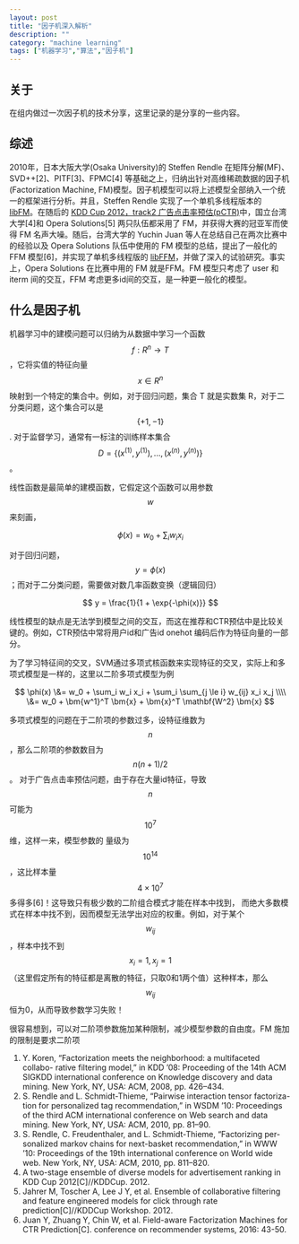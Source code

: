 ```yaml
---
layout: post
title: "因子机深入解析"
description: ""
category: "machine learning"
tags: ["机器学习","算法","因子机"]
---
```


## 关于
在组内做过一次因子机的技术分享，这里记录的是分享的一些内容。

## 综述
2010年，日本大阪大学(Osaka University)的 Steffen Rendle 在矩阵分解(MF)、SVD++[2]、PITF[3]、FPMC[4]
等基础之上，归纳出针对高维稀疏数据的因子机(Factorization Machine, FM)模型。因子机模型可以将上述模型全部纳入一个统一的框架进行分析。并且，Steffen Rendle 实现了一个单机多线程版本的 [libFM](http://www.libfm.org/)。在随后的 [KDD Cup 2012，track2 广告点击率预估(pCTR)](https://www.kaggle.com/c/kddcup2012-track2)中，国立台湾大学[4]和 Opera Solutions[5] 两只队伍都采用了 FM，并获得大赛的冠亚军而使得 FM 名声大噪。随后，台湾大学的 Yuchin Juan 等人在总结自己在两次比赛中的经验以及 Opera Solutions 队伍中使用的 FM 模型的总结，提出了一般化的 FFM 模型[6]，并实现了单机多线程版的 [libFFM](https://www.csie.ntu.edu.tw/~cjlin/libffm/)，并做了深入的试验研究。事实上，Opera Solutions 在比赛中用的 FM 就是FFM。FM 模型只考虑了 user 和 iterm 间的交互，FFM 考虑更多id间的交互，是一种更一般化的模型。

## 什么是因子机
机器学习中的建模问题可以归纳为从数据中学习一个函数 $$f: R^n \rightarrow T$$，它将实值的特征向量 $$x \in R^n$$
映射到一个特定的集合中。例如，对于回归问题，集合 T 就是实数集 R，对于二分类问题，这个集合可以是 $$\{+1, -1\}$$.
对于监督学习，通常有一标注的训练样本集合 $$D = \{(x^{(1)},y^{(1)}),..., (x^{(n)},y^{(n)})\}$$。

线性函数是最简单的建模函数，它假定这个函数可以用参数 $$w$$ 来刻画，

$$
\phi(x) = w_0 + \sum_i w_i x_i
$$

对于回归问题，$$y = \phi(x) $$；而对于二分类问题，需要做对数几率函数变换（逻辑回归）

$$
y = \frac{1}{1 + \exp{-\phi(x)}}
$$

线性模型的缺点是无法学到模型之间的交互，而这在推荐和CTR预估中是比较关键的。例如，CTR预估中常将用户id和广告id onehot
编码后作为特征向量的一部分。

为了学习特征间的交叉，SVM通过多项式核函数来实现特征的交叉，实际上和多项式模型是一样的，这里以二阶多项式模型为例

$$
\phi(x) \&= w_0 + \sum_i w_i x_i + \sum_i \sum_{j \le i} w_{ij} x_i x_j \\\\
        \&= w_0 + \bm{w^1}^T \bm{x} + \bm{x}^T \mathbf{W^2} \bm{x}
$$

多项式模型的问题在于二阶项的参数过多，设特征维数为 $$n$$，那么二阶项的参数数目为 $$ n(n+1)/2 $$。
对于广告点击率预估问题，由于存在大量id特征，导致 $$n$$ 可能为 $$10^7$$维，这样一来，模型参数的
量级为 $$10^14$$，这比样本量 $$4\times 10^7$$多得多[6]！这导致只有极少数的二阶组合模式才能在样本中找到，
而绝大多数模式在样本中找不到，因而模型无法学出对应的权重。例如，对于某个$$w_{ij}$$，样本中找不到$$x_i=1,x_j=1$$
（这里假定所有的特征都是离散的特征，只取0和1两个值）这种样本，那么$$w_{ij}$$恒为0，从而导致参数学习失败！

很容易想到，可以对二阶项参数施加某种限制，减少模型参数的自由度。FM 施加的限制是要求二阶项




1. Y. Koren, “Factorization meets the neighborhood: a multifaceted collabo- rative filtering model,” in KDD ’08: Proceeding of the 14th ACM SIGKDD international conference on Knowledge discovery and data mining. New York, NY, USA: ACM, 2008, pp. 426–434.
2. S. Rendle and L. Schmidt-Thieme, “Pairwise interaction tensor factoriza- tion for personalized tag recommendation,” in WSDM ’10: Proceedings of the third ACM international conference on Web search and data mining. New York, NY, USA: ACM, 2010, pp. 81–90.
3. S. Rendle, C. Freudenthaler, and L. Schmidt-Thieme, “Factorizing per- sonalized markov chains for next-basket recommendation,” in WWW ’10: Proceedings of the 19th international conference on World wide web. New York, NY, USA: ACM, 2010, pp. 811–820.
4. A two-stage ensemble of diverse models for advertisement ranking in KDD Cup 2012[C]//KDDCup. 2012.
5. Jahrer M, Toscher A, Lee J Y, et al. Ensemble of collaborative filtering and feature engineered models for click through rate prediction[C]//KDDCup Workshop. 2012.
6. Juan Y, Zhuang Y, Chin W, et al. Field-aware Factorization Machines for CTR Prediction[C]. conference on recommender systems, 2016: 43-50.
